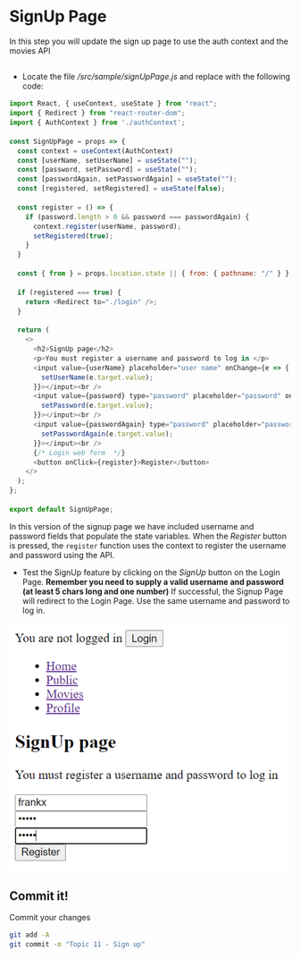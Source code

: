 # SignUp Page

In this step you will update the sign up page to use the auth context and the movies API

## 

+ Locate the file */src/sample/signUpPage.js* and replace with the following code:

~~~javascript
import React, { useContext, useState } from "react";
import { Redirect } from "react-router-dom";
import { AuthContext } from './authContext';

const SignUpPage = props => {
  const context = useContext(AuthContext)
  const [userName, setUserName] = useState("");
  const [password, setPassword] = useState("");
  const [passwordAgain, setPasswordAgain] = useState("");
  const [registered, setRegistered] = useState(false);

  const register = () => {
    if (password.length > 0 && password === passwordAgain) {
      context.register(userName, password);
      setRegistered(true);
    }
  }

  const { from } = props.location.state || { from: { pathname: "/" } };

  if (registered === true) {
    return <Redirect to="./login" />;
  }

  return (
    <>
      <h2>SignUp page</h2>
      <p>You must register a username and password to log in </p>
      <input value={userName} placeholder="user name" onChange={e => {
        setUserName(e.target.value);
      }}></input><br />
      <input value={password} type="password" placeholder="password" onChange={e => {
        setPassword(e.target.value);
      }}></input><br />
      <input value={passwordAgain} type="password" placeholder="password again" onChange={e => {
        setPasswordAgain(e.target.value);
      }}></input><br />
      {/* Login web form  */}
      <button onClick={register}>Register</button>
    </>
  );
};

export default SignUpPage;
~~~

In this version of the signup page we have included username and password fields that populate the state variables. When the *Register* button is pressed, the ``register`` function uses the context to register the username and password using the API.

+ Test the SignUp feature by clicking on the *SignUp* button on the Login Page. **Remember you need to supply a valid username and password (at least 5 chars long and one number)**
If successful, the Signup Page will redirect to the Login Page. Use the same username and password to log in. 

![SignUp](./img/5.png)

## Commit it!
Commit your changes
~~~bash
git add -A
git commit -m "Topic 11 - Sign up"
~~~

